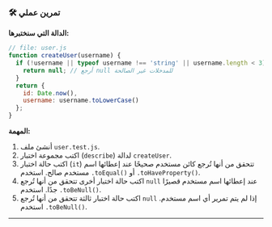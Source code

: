 ### 🛠️ تمرين عملي
**الدالة التي سنختبرها:**
```javascript
// file: user.js
function createUser(username) {
  if (!username || typeof username !== 'string' || username.length < 3) {
    return null; // أرجع null للمدخلات غير الصالحة
  }
  return {
    id: Date.now(),
    username: username.toLowerCase()
  };
}
```
**المهمة:**
1.  أنشئ ملف `user.test.js`.
2.  اكتب مجموعة اختبار (`describe`) لدالة `createUser`.
3.  اكتب حالة اختبار (`it`) تتحقق من أنها تُرجع كائن مستخدم صحيحًا عند إعطائها اسم مستخدم صالح. استخدم `.toEqual()` أو `.toHaveProperty()`.
4.  اكتب حالة اختبار أخرى تتحقق من أنها تُرجع `null` عند إعطائها اسم مستخدم قصيرًا جدًا. استخدم `.toBeNull()`.
5.  اكتب حالة اختبار ثالثة تتحقق من أنها تُرجع `null` إذا لم يتم تمرير أي اسم مستخدم. استخدم `.toBeNull()`.

---
